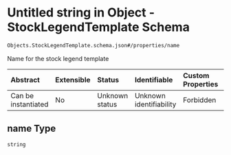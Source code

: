 # Untitled string in Object - StockLegendTemplate Schema

```txt
Objects.StockLegendTemplate.schema.json#/properties/name
```

Name for the stock legend template

| Abstract            | Extensible | Status         | Identifiable            | Custom Properties | Additional Properties | Access Restrictions | Defined In                                                                                             |
| :------------------ | :--------- | :------------- | :---------------------- | :---------------- | :-------------------- | :------------------ | :----------------------------------------------------------------------------------------------------- |
| Can be instantiated | No         | Unknown status | Unknown identifiability | Forbidden         | Allowed               | none                | [StockLegendTemplate.schema.json\*](../objects/StockLegendTemplate.schema.json "open original schema") |

## name Type

`string`
